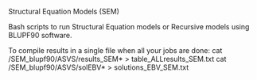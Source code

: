 Structural Equation Models (SEM)

Bash scripts to run Structural Equation models or Recursive models using BLUPF90 software.




To compile results in a single file when all your jobs are done:
cat /SEM_blupf90/ASVS/results_SEM* > table_ALLresults_SEM.txt
cat /SEM_blupf90/ASVS/solEBV* > solutions_EBV_SEM.txt

